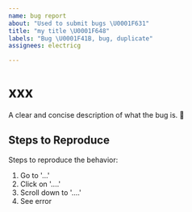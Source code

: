 ```yaml
---
name: bug report
about: "Used to submit bugs \U0001F631"
title: "my title \U0001F648"
labels: "Bug \U0001F41B, bug, duplicate"
assignees: electricg

---
```


# xxx
A clear and concise description of what the bug is.
🤔
## Steps to Reproduce
Steps to reproduce the behavior:
1. Go to '...'
2. Click on '....'
3. Scroll down to '....'
4. See error
